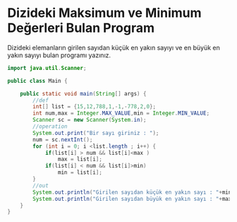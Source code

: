 # Dizideki Maksimum ve Minimum Değerleri Bulan Program

Dizideki elemanların girilen sayıdan küçük en yakın sayıyı ve en büyük en yakın sayıyı bulan programı yazınız.
```java
import java.util.Scanner;

public class Main {

    public static void main(String[] args) {
        //def
        int[] list = {15,12,788,1,-1,-778,2,0};
        int num,max = Integer.MAX_VALUE,min = Integer.MIN_VALUE;
        Scanner sc = new Scanner(System.in);
        //operation
        System.out.print("Bir sayı giriniz : ");
        num = sc.nextInt();
        for (int i = 0; i <list.length ; i++) {
            if(list[i] > num && list[i]<max )
                max = list[i];
            if(list[i] < num && list[i]>min)
                min = list[i];
        }
        //out
        System.out.println("Girilen sayıdan küçük en yakın sayı : "+min);
        System.out.println("Girilen sayıdan büyük en yakın sayı : "+max);
    }
}
```
